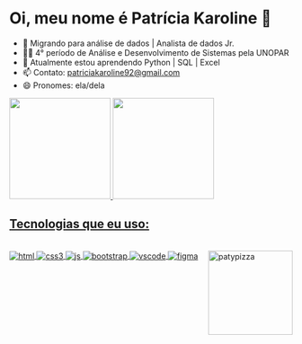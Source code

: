 # Oi, meu nome é Patrícia Karoline 🌷

- 🔭 Migrando para análise de dados | Analista de dados Jr.
- 🧑‍🎓 4° período de Análise e Desenvolvimento de Sistemas pela UNOPAR
- 🌱 Atualmente estou aprendendo Python | SQL | Excel
- 📫 Contato: patriciakaroline92@gmail.com
- 😄 Pronomes: ela/dela

<div>
  <a href="https://github.com/spectreberelle">
  <img height="180em" src="https://github-readme-stats.vercel.app/api?username=spectrerebelle&show_icons=true&theme=monokai&include_all_commits=true&count_private=true"/>
  <img height="180em" src="https://github-readme-stats.vercel.app/api/top-langs/?username=spectrerebelle&layout=compact&langs_count=7&theme=monokai"/>
</div>

 ## Tecnologias que eu uso: 
<div style="display: inline_block"><br>
  <img align="center" alt="html" src="https://img.shields.io/badge/HTML5-E34F26?style=for-the-badge&logo=html5&logoColor=white">
  <img align="center" alt="css3" src="https://img.shields.io/badge/CSS3-1572B6?style=for-the-badge&logo=css3&logoColor=white">
  <img align="center" alt="js" src="https://img.shields.io/badge/JavaScript-F7DF1E?style=for-the-badge&logo=javascript&logoColor=black">
  <img align="center" alt="bootstrap" src="https://img.shields.io/badge/Bootstrap-563D7C?style=for-the-badge&logo=bootstrap&logoColor=white">
  <img align="center" alt="vscode" src="https://img.shields.io/badge/Visual_Studio-5C2D91?style=for-the-badge&logo=visual%20studio&logoColor=white">
  <img align="center" alt="figma" src="https://img.shields.io/badge/Figma-F24E1E?style=for-the-badge&logo=figma&logoColor=white">
  <img align="right" alt="patypizza" height="150" width="150" src="https://data.whicdn.com/images/357753304/original.gif">
</div>
